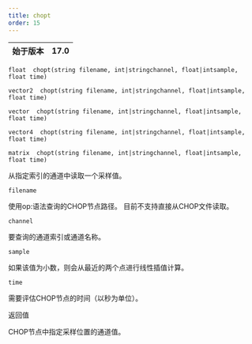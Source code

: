 ```yaml
---
title: chopt
order: 15
---
```

| 始于版本 | 17.0 |
| --- | --- |

`float  chopt(string filename, int|stringchannel, float|intsample, float time)`

`vector2  chopt(string filename, int|stringchannel, float|intsample, float time)`

`vector  chopt(string filename, int|stringchannel, float|intsample, float time)`

`vector4  chopt(string filename, int|stringchannel, float|intsample, float time)`

`matrix  chopt(string filename, int|stringchannel, float|intsample, float time)`

从指定索引的通道中读取一个采样值。

`filename`

使用op:语法查询的CHOP节点路径。
目前不支持直接从CHOP文件读取。

`channel`

要查询的通道索引或通道名称。

`sample`

如果该值为小数，则会从最近的两个点进行线性插值计算。

`time`

需要评估CHOP节点的时间（以秒为单位）。

返回值

CHOP节点中指定采样位置的通道值。
